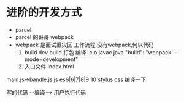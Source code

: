# 进阶的开发方式

- parcel
- parcel 的哥哥 webpack
- webpack 是面试重灾区
    工作流程,没有webpack,何以代码
    1. build dev
        build 打包 编译 .c.o javac java 
        "build": "webpack --mode=development"
    2. 入口文件 index.html

main.js->bandle.js
js es6|6|7|8|9|10 stylus css 编译一下

写的代码 --编译--> 用户执行代码